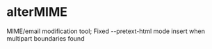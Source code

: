 # alterMIME
MIME/email modification tool;
Fixed --pretext-html mode insert when multipart boundaries found
